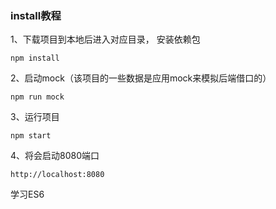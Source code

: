 ### install教程

1、下载项目到本地后进入对应目录， 安装依赖包
```
npm install
```
2、启动mock（该项目的一些数据是应用mock来模拟后端借口的）
```
npm run mock
```
3、运行项目
```
npm start
```
4、将会启动8080端口
```
http://localhost:8080
```
学习ES6
